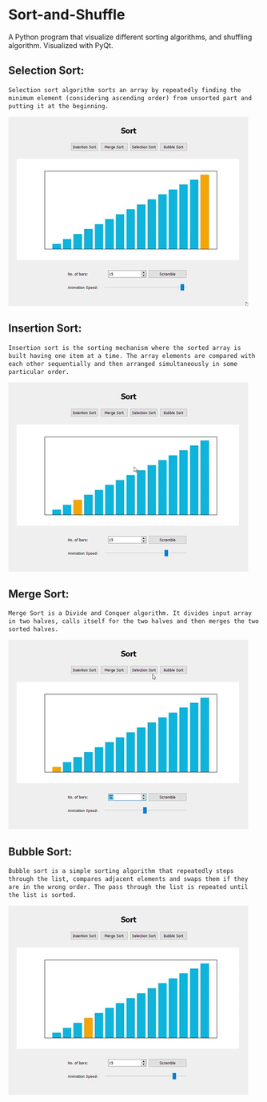 # Sort-and-Shuffle
A Python program that visualize different sorting algorithms, and shuffling algorithm. Visualized with PyQt.

## Selection Sort:
    Selection sort algorithm sorts an array by repeatedly finding the minimum element (considering ascending order) from unsorted part and putting it at the beginning.

![](resource/selection.gif)

## Insertion Sort:
    Insertion sort is the sorting mechanism where the sorted array is built having one item at a time. The array elements are compared with each other sequentially and then arranged simultaneously in some particular order.

![](resource/insertion.gif)

## Merge Sort:
    Merge Sort is a Divide and Conquer algorithm. It divides input array in two halves, calls itself for the two halves and then merges the two sorted halves.

![](resource/merge.gif)

## Bubble Sort:
    Bubble sort is a simple sorting algorithm that repeatedly steps through the list, compares adjacent elements and swaps them if they are in the wrong order. The pass through the list is repeated until the list is sorted.
    
![](resource/bubble.gif)


